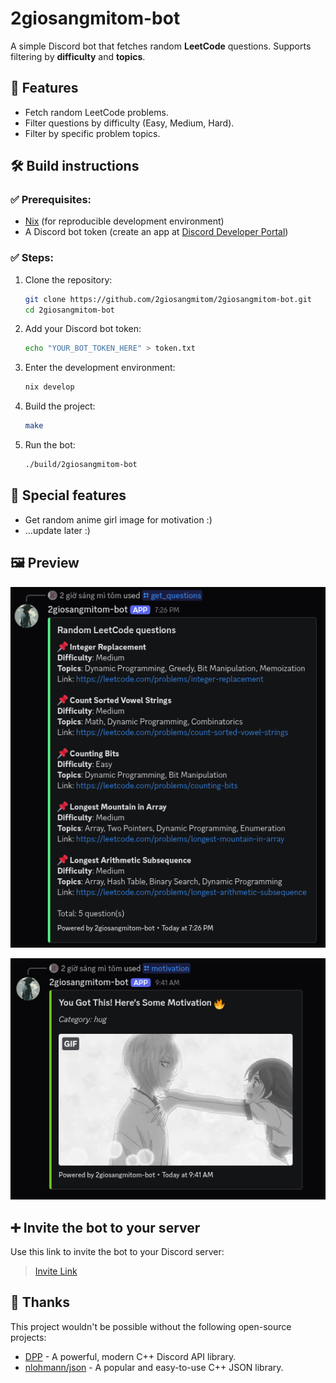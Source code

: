 # 2giosangmitom-bot

A simple Discord bot that fetches random **LeetCode** questions. Supports filtering by **difficulty** and **topics**.

## 🚀 Features

- Fetch random LeetCode problems.
- Filter questions by difficulty (Easy, Medium, Hard).
- Filter by specific problem topics.

## 🛠️ Build instructions

### ✅ Prerequisites:

- [Nix](https://nixos.org/) (for reproducible development environment)
- A Discord bot token (create an app at [Discord Developer Portal](https://discord.com/developers/applications))

### ✅ Steps:

1. Clone the repository:

   ```bash
   git clone https://github.com/2giosangmitom/2giosangmitom-bot.git
   cd 2giosangmitom-bot
   ```

2. Add your Discord bot token:

   ```bash
   echo "YOUR_BOT_TOKEN_HERE" > token.txt
   ```

3. Enter the development environment:

   ```bash
   nix develop
   ```

4. Build the project:

   ```bash
   make
   ```

5. Run the bot:

   ```bash
   ./build/2giosangmitom-bot
   ```

## 🤡 Special features

- Get random anime girl image for motivation :)
- ...update later :)

## 🖼️ Preview

![leetcode preview](./assets/leetcode_preview.png)

![motivation preview](./assets/motivation_preview.png)

## ➕ Invite the bot to your server

Use this link to invite the bot to your Discord server:

> [Invite Link](https://discord.com/oauth2/authorize?client_id=1390858240539099146&permissions=18432&integration_type=0&scope=bot)

## 🙏 Thanks

This project wouldn't be possible without the following open-source projects:

- [DPP](https://github.com/brainboxdotcc/DPP) - A powerful, modern C++ Discord API library.
- [nlohmann/json](https://github.com/nlohmann/json) - A popular and easy-to-use C++ JSON library.
